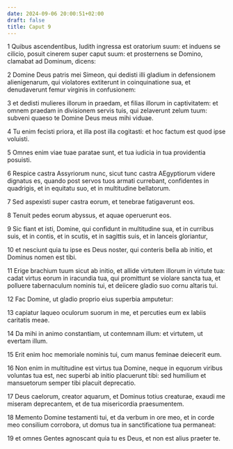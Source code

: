 ```yaml
---
date: 2024-09-06 20:00:51+02:00
draft: false
title: Caput 9
---
```





1 Quibus ascendentibus, Iudith ingressa est oratorium suum: et induens se cilicio, posuit cinerem super caput suum: et prosternens se Domino, clamabat ad Dominum, dicens:

2 Domine Deus patris mei Simeon, qui dedisti illi gladium in defensionem alienigenarum, qui violatores extiterunt in coinquinatione sua, et denudaverunt femur virginis in confusionem:

3 et dedisti mulieres illorum in praedam, et filias illorum in captivitatem: et omnem praedam in divisionem servis tuis, qui zelaverunt zelum tuum: subveni quaeso te Domine Deus meus mihi viduae.

4 Tu enim fecisti priora, et illa post illa cogitasti: et hoc factum est quod ipse voluisti.

5 Omnes enim viae tuae paratae sunt, et tua iudicia in tua providentia posuisti.

6 Respice castra Assyriorum nunc, sicut tunc castra AEgyptiorum videre dignatus es, quando post servos tuos armati currebant, confidentes in quadrigis, et in equitatu suo, et in multitudine bellatorum.

7 Sed aspexisti super castra eorum, et tenebrae fatigaverunt eos.

8 Tenuit pedes eorum abyssus, et aquae operuerunt eos.

9 Sic fiant et isti, Domine, qui confidunt in multitudine sua, et in curribus suis, et in contis, et in scutis, et in sagittis suis, et in lanceis gloriantur,

10 et nesciunt quia tu ipse es Deus noster, qui conteris bella ab initio, et Dominus nomen est tibi.

11 Erige brachium tuum sicut ab initio, et allide virtutem illorum in virtute tua: cadat virtus eorum in iracundia tua, qui promittunt se violare sancta tua, et polluere tabernaculum nominis tui, et deiicere gladio suo cornu altaris tui.

12 Fac Domine, ut gladio proprio eius superbia amputetur:

13 capiatur laqueo oculorum suorum in me, et percuties eum ex labiis caritatis meae.

14 Da mihi in animo constantiam, ut contemnam illum: et virtutem, ut evertam illum.

15 Erit enim hoc memoriale nominis tui, cum manus feminae deiecerit eum.

16 Non enim in multitudine est virtus tua Domine, neque in equorum viribus voluntas tua est, nec superbi ab initio placuerunt tibi: sed humilium et mansuetorum semper tibi placuit deprecatio.

17 Deus caelorum, creator aquarum, et Dominus totius creaturae, exaudi me miseram deprecantem, et de tua misericordia praesumentem.

18 Memento Domine testamenti tui, et da verbum in ore meo, et in corde meo consilium corrobora, ut domus tua in sanctificatione tua permaneat:

19 et omnes Gentes agnoscant quia tu es Deus, et non est alius praeter te.

